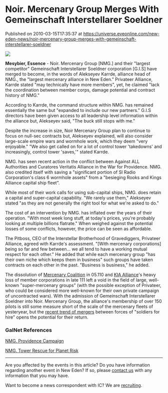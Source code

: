 # Noir. Mercenary Group Merges With Gemeinschaft Interstellarer Soeldner
Published on 2010-03-15T17:35:37 at https://universe.eveonline.com/new-eden-news/noir-mercenary-group-merges-with-gemeinschaft-interstellarer-soeldner

![](http://www.eve-ic.net/media/assets/icarticlebanner.png)  
  
 **Mesybier, Essence** \- Noir. Mercenary Group [NMG.] and their "largest competitor" Gemeinschaft Interstellarer Soeldner corporation [G.I.S] have merged to become, in the words of Alekseyev Karrde, alliance head of NMG., the "largest mercenary   alliance in New Eden." Privateer Alliance, Karrde stated "may technically have more members", yet, he claimed "lack the coordination between member corps, damage potential and contract history of NMG."   
  
According to Karrde, the command structure within NMG. has remained essentially the same but "expanded to include our new partners." G.I.S directors have been given access to all leadership level information within the alliance but, Alekseyev said, "The buck still stops with me."   
  
Despite the increase in size, Noir Mercenary Group plan to continue to focus on null-sec contracts but, Alekseyev explained, will also consider large-scale empire wars and wormhole work, which they deem "very enjoyable." "We also get called on for a lot of control tower 'takedowns' and increasingly, control tower 'saves,'" stated Karrde.   
  
NMG. has seen recent action in the conflict between Against ALL Authorities and Curatores Veritatis Alliance in the War for Providence. NMG. also credited itself with saving a "significant portion of SI Radio Corporation's class 6 wormhole assets" from a "besieging Rooks and Kings Alliance capital ship fleet".   
  
While most of their work calls for using sub-capital ships, NMG. does retain a capital and super-capital capability. "We rarely use them," Alekseyev stated "as they are not generally the right tool for what we're asked to do."   
  
The cost of an intervention by NMG. has inflated over the years of their operation. "With most week long stuff, at today's prices, you're probably looking at multiple billions flatrate." When weighed against the potential losses of some conflicts, however, the price can be seen as affordable.   
  
The Pitboss, CEO of the Interstellar Brotherhood of Gravediggers, Privateer Alliance, agreed with Karrde's assessment. "[With mercenary corporations] being so far and few between... we all tend to have a working mutual respect for each other." He added that while each mercenary group "has their own niche which keeps them in business" such groups have taken contracts on each other in the past. "Business is business," he added.   
  
The dissolution of [Mercenary Coalition](http://www.eve-ic.net/media/igbd/igbd.php?faction=ic&url=http%3A%2F%2Fwiki.eveonline.com%2Fen%2Fwiki%2FMercenary_coalition_%2528player_alliance%2529) in 05.110 and [KIA Alliance](http://www.eve-ic.net/media/igbd/igbd.php?faction=ic&url=http%3A%2F%2Fwiki.eveonline.com%2Fen%2Fwiki%2FKIA_Alliance_%2528Player_alliance%2529)'s heavy loss of member corporations in late 111 left a void in the field of large, well-known "super-mercenary groups" (with the possible exception of Privateer, who could be considered more well-known for their own private campaign of uncontracted wars). With the admission of Gemeinschaft Interstellarer Soeldner into Noir. Mercenary Group, the alliance's membership of over 150 pilots is still some measure short of the scale of the mercenary fleets of yesteryear, but the [recent trend of mergers](http://www.eve-ic.net/media/igbd/igbd.php?article=3715) between forces of "soldiers for hire" opens the potential for their return.

### GalNet References

[NMG. Providence Campaign](http://www.eve-ic.net/media/igbd/igbd.php?faction=ic&url=http://noir.pinacoderm.com/killboard/?a%3Dcc_detail%26ctr_id%3D98)  
  
[NMG. Tower Rescue for Planet Risk](http://www.eve-ic.net/media/igbd/igbd.php?faction=ic&url=http://noir.pinacoderm.com/killboard/?a%3Dcc_detail%26ctr_id%3D99)

* * *

Are you affected by the events in this article? Do you have information regarding another event in New Eden? If so, please [contact us](http://www.eveonline.com/news.asp?a=submitrp) with any information that you may have.  
  
Want to become a news correspondent with IC? We are [recruiting](http://www.eveonline.com/isd.asp).
